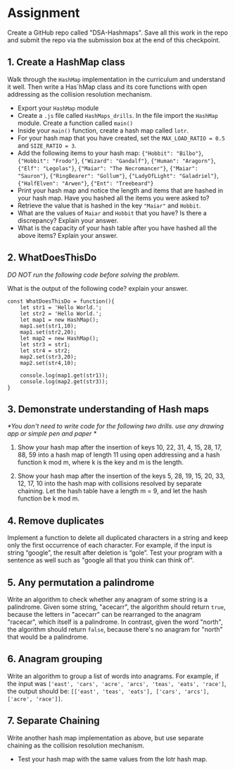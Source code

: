 # Assignment

Create a GitHub repo called "DSA-Hashmaps". Save all this work in the repo and submit the repo via the submission box at the end of this checkpoint.

## 1. Create a HashMap class

Walk through the `HashMap` implementation in the curriculum and understand it well. Then write a Has`hMap class and its core functions with open addressing as the collision resolution mechanism.

- Export your `HashMap` module
- Create a `.js` file called `HashMaps_drills`. In the file import the `HashMap` module. Create a function called `main()`
- Inside your `main()` function, create a hash map called `lotr`.
- For your hash map that you have created, set the `MAX_LOAD_RATIO = 0.5` and `SIZE_RATIO = 3`.
- Add the following items to your hash map: `{"Hobbit": "Bilbo"}`, `{"Hobbit": "Frodo"}`, `{"Wizard": "Gandalf"}`, `{"Human": "Aragorn"}`, `{"Elf": "Legolas"}`, `{"Maiar": "The Necromancer"}`,
  `{"Maiar": "Sauron"}`, `{"RingBearer": "Gollum"}`, `{"LadyOfLight": "Galadriel"}`, `{"HalfElven": "Arwen"}`, `{"Ent": "Treebeard"}`
- Print your hash map and notice the length and items that are hashed in your hash map. Have you hashed all the items you were asked to?
- Retrieve the value that is hashed in the key `"Maiar"` and `Hobbit`.
- What are the values of `Maiar` and `Hobbit` that you have? Is there a discrepancy? Explain your answer.
- What is the capacity of your hash table after you have hashed all the above items? Explain your answer.

## 2. WhatDoesThisDo

_DO NOT run the following code before solving the problem._

What is the output of the following code? explain your answer.

```
const WhatDoesThisDo = function(){
    let str1 = 'Hello World.';
    let str2 = 'Hello World.';
    let map1 = new HashMap();
    map1.set(str1,10);
    map1.set(str2,20);
    let map2 = new HashMap();
    let str3 = str1;
    let str4 = str2;
    map2.set(str3,20);
    map2.set(str4,10);

    console.log(map1.get(str1));
    console.log(map2.get(str3));
}
```

## 3. Demonstrate understanding of Hash maps

_*You don't need to write code for the following two drills. use any drawing app or simple pen and paper *_

1. Show your hash map after the insertion of keys 10, 22, 31, 4, 15, 28, 17, 88, 59 into a hash map of length 11 using open addressing and a hash function k mod m, where k is the key and m is the length.

2. Show your hash map after the insertion of the keys 5, 28, 19, 15, 20, 33, 12, 17, 10 into the hash map with collisions resolved by separate chaining. Let the hash table have a length m = 9, and let the hash function be k mod m.

## 4. Remove duplicates

Implement a function to delete all duplicated characters in a string and keep only the first occurrence of each character. For example, if the input is string “google”, the result after deletion is “gole”. Test your program with a sentence as well such as "google all that you think can think of".

## 5. Any permutation a palindrome

Write an algorithm to check whether any anagram of some string is a palindrome. Given some string, "acecarr", the algorithm should return `true`, because the letters in "acecarr" can be rearranged to the anagram "racecar", which itself is a palindrome. In contrast, given the word "north", the algorithm should return `false`, because there's no anagram for "north" that would be a palindrome.

## 6. Anagram grouping

Write an algorithm to group a list of words into anagrams. For example, if the input was `['east', 'cars', 'acre', 'arcs', 'teas', 'eats', 'race']`, the output should be: `[['east', 'teas', 'eats'], ['cars', 'arcs'], ['acre', 'race']]`.

## 7. Separate Chaining

Write another hash map implementation as above, but use separate chaining as the collision resolution mechanism.

- Test your hash map with the same values from the lotr hash map.
